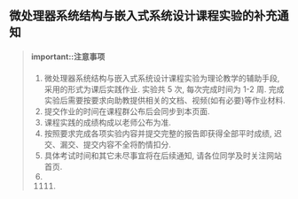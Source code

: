 ## 微处理器系统结构与嵌入式系统设计课程实验的补充通知

> #### important::注意事项
> 1. 微处理器系统结构与嵌入式系统设计课程实验为理论教学的辅助手段, 采用的形式为课后实践作业. 实验共 5 次, 每次完成时间为 1-2 周. 完成实验后需要按要求向助教提供相关的文档、视频(如有必要)等作业材料. 
> 2. 提交作业的时间在课程群公布后会同步到本页面. 
> 3. 课程实践的成绩构成以老师公布为准. 
> 4. 按照要求完成各项实验内容并提交完整的报告即获得全部平时成绩, 迟交、漏交、提交内容不全将酌情扣分. 
> 5. 具体考试时间和其它未尽事宜将在后续通知, 请各位同学及时关注网站首页. 
> 6. 1111.

